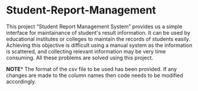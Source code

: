 # Student-Report-Management
This project “Student Report Management System” provides us a simple interface for maintainance of student's result information.
It can be used by educational institutes or colleges to maintain the records of students easily. 
Achieving this objective is difficult using a manual system as the information is scattered, and collecting relevant information may be very time consuming. 
All these problems are solved using this project.

**NOTE***
The format of the csv file to be used has been provided.
If any changes are made to the column names then code needs to be modified accordingly.

